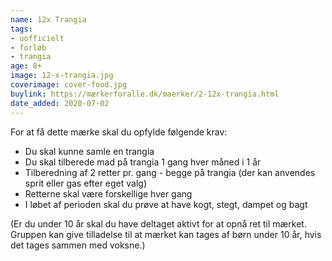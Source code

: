 ```yaml
---
name: 12x Trangia
tags:
- uofficielt
- forløb
- trangia
age: 8+
image: 12-x-trangia.jpg
coverimage: cover-food.jpg
buylink: https://mærkerforalle.dk/maerker/2-12x-trangia.html
date_added: 2020-07-02
---
```

For at få dette mærke skal du opfylde følgende krav:

* Du skal kunne samle en trangia
* Du skal tilberede mad på trangia 1 gang hver måned i 1 år
* Tilberedning af 2 retter pr. gang - begge på trangia (der kan anvendes sprit eller gas efter eget valg)
* Retterne skal være forskellige hver gang
* I løbet af perioden skal du prøve at have kogt, stegt, dampet og bagt

(Er du under 10 år skal du have deltaget aktivt for at opnå ret til mærket. Gruppen kan give tilladelse til at mærket kan tages af børn under 10 år, hvis det tages sammen med voksne.)
